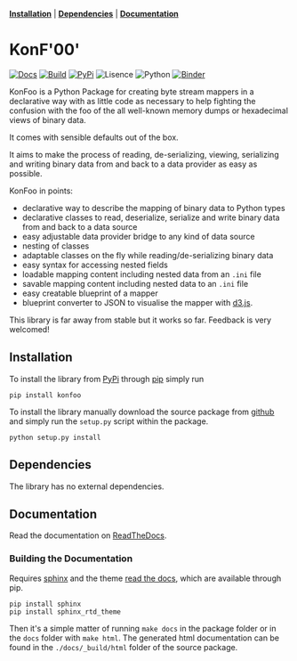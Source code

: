 **[Installation](#installation)** |
**[Dependencies](#dependencies)** |
**[Documentation](#documentation)**

# KonF'00'

[![Docs](https://readthedocs.org/projects/konfoo/badge/?version=latest)](http://konfoo.readthedocs.org/en/latest/)
[![Build](https://travis-ci.org/JoeVirtual/KonFoo.svg?branch=master)](https://travis-ci.org/JoeVirtual/KonFoo)
[![PyPi](https://img.shields.io/pypi/v/KonFoo.svg)](https://pypi.python.org/pypi/KonFoo)
![Lisence](https://img.shields.io/pypi/l/KonFoo.svg)
![Python](https://img.shields.io/pypi/pyversions/KonFoo.svg)
[![Binder](https://mybinder.org/badge.svg)](https://mybinder.org/v2/gh/JoeVirtual/KonFoo/master?filepath=notebooks)

KonFoo is a Python Package for creating byte stream mappers in a declarative
way with as little code as necessary to help fighting the confusion with the
foo of the all well-known memory dumps or hexadecimal views of binary data.

It comes with sensible defaults out of the box.

It aims to make the process of reading, de-serializing, viewing, serializing 
and writing binary data from and back to a data provider as easy as possible.

KonFoo in points:

-   declarative way to describe the mapping of binary data to Python types
-   declarative classes to read, deserialize, serialize and write binary data 
    from and back to a data source
-   easy adjustable data provider bridge to any kind of data source
-   nesting of classes
-   adaptable classes on the fly while reading/de-serializing binary data
-   easy syntax for accessing nested fields
-   loadable mapping content including nested data from an `.ini` file
-   savable mapping content including nested data to an `.ini` file
-   easy creatable blueprint of a mapper
-   blueprint converter to JSON to visualise the mapper with 
    [d3.js](https://d3js.org).

This library is far away from stable but it works so far.
Feedback is very welcomed!


## Installation

To install the library from [PyPi](https://pypi.python.org/pypi) through 
[pip](https://pip.pypa.io) simply run

    pip install konfoo
    

To install the library manually download the source package from 
[github](https://github.com/JoeVirtual/KonFoo) and simply run the `setup.py` 
script within the package.

    python setup.py install


## Dependencies

The library has no external dependencies.


## Documentation

Read the documentation on [ReadTheDocs](http://konfoo.readthedocs.io).

### Building the Documentation

Requires [sphinx](http://www.sphinx-doc.org) and the theme 
[read the docs](https://github.com/snide/sphinx_rtd_theme),
which are available through pip.

    pip install sphinx
    pip install sphinx_rtd_theme
    
Then it's a simple matter of running `make docs` in the package folder or
in the `docs` folder with `make html`. The generated html documentation can be
found in the `./docs/_build/html` folder of the source package.
